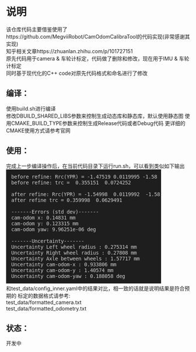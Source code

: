 # 说明
该仓库代码主要借鉴使用了https://github.com/MegviiRobot/CamOdomCalibraTool的代码实现(非常感谢其实现)  
知乎相关文章https://zhuanlan.zhihu.com/p/101727151  
原先代码用于camera & 车轮计标定，代码做了删除和修改，现在用于IMU & 车轮计标定  
同时基于现代化的C++ code对原先代码格式和命名进行了修改
## 编译：
使用build.sh进行编译  
修改DBUILD_SHARED_LIBS参数来控制生成动态库和静态库，默认使用静态图
使用CMAKE_BUILD_TYPE参数来控制生成Release代码或者Debug代码
更详细的CMAKE使用方式请参考官网
## 使用：
完成上一步编译操作后，在当前代码目录下运行run.sh，可以看到类似如下输出 ![calibrateResult result](documents/images/result.png)  
和test_data/config_inner.yaml中的结果对比，相一致的话就是说明结果是符合预期的
标定的数据格式请参考:  
test_data/formatted_camera.txt  
test_data/formatted_odometry.txt
## 状态：
开发中